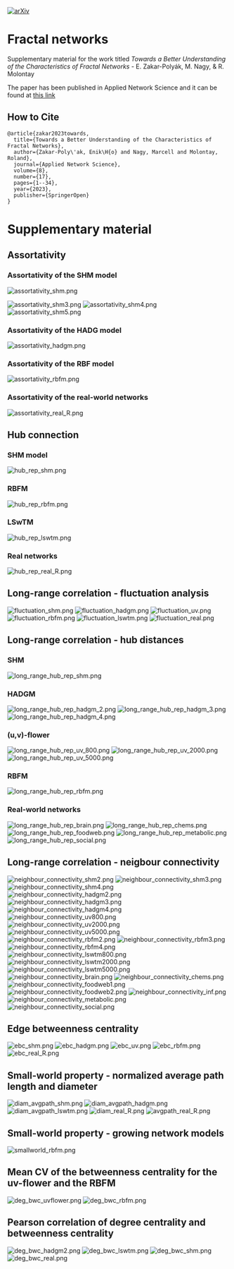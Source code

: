 [![arXiv](https://img.shields.io/badge/arXiv-2212.03120-b31b1b.svg)](https://arxiv.org/abs/2212.03120)

# Fractal networks
Supplementary material for the work titled *Towards a Better Understanding of the Characteristics of Fractal Networks* - E. Zakar-Polyák, M. Nagy, & R. Molontay


The paper has been published in Applied Network Science and it can be found at [this link](https://appliednetsci.springeropen.com/articles/10.1007/s41109-023-00537-8)

## How to Cite
```  
@article{zakar2023towards,
  title={Towards a Better Understanding of the Characteristics of Fractal Networks},
  author={Zakar-Poly\'ak, Enik\H{o} and Nagy, Marcell and Molontay, Roland},
  journal={Applied Network Science},
  volume={8},
  number={17},
  pages={1--34},
  year={2023},
  publisher={SpringerOpen}
}
```


# Supplementary material

## Assortativity

### Assortativity of the SHM model
![assortativity_shm.png](supplementary%20figures/assortativity_shm.png)

![assortativity_shm3.png](supplementary%20figures/shm_3.png)
![assortativity_shm4.png](supplementary%20figures/shm_4.png)
![assortativity_shm5.png](supplementary%20figures/shm_5.png)

### Assortativity of the HADG model
![assortativity_hadgm.png](supplementary%20figures/assortativity_hadgm.png)

### Assortativity of the RBF model
![assortativity_rbfm.png](supplementary%20figures/assortativity_rbfm.png)

### Assortativity of the real-world networks
![assortativity_real_R.png](supplementary%20figures/assortativity_real_R.png)

## Hub connection
### SHM model
![hub_rep_shm.png](supplementary%20figures/hub_rep_shm.png)
### RBFM 
![hub_rep_rbfm.png](supplementary%20figures/hub_rep_rbfm.png)
### LSwTM
![hub_rep_lswtm.png](supplementary%20figures/hub_rep_lswtm.png)

### Real networks
![hub_rep_real_R.png](supplementary%20figures/hub_rep_real_R.png)

## Long-range correlation - fluctuation analysis
![fluctuation_shm.png](supplementary%20figures/fluctuation_shm.png)
![fluctuation_hadgm.png](supplementary%20figures/fluctuation_hadgm.png)
![fluctuation_uv.png](supplementary%20figures/fluctuation_uv.png)
![fluctuation_rbfm.png](supplementary%20figures/fluctuation_rbfm.png)
![fluctuation_lswtm.png](supplementary%20figures/fluctuation_lswtm.png)
![fluctuation_real.png](supplementary%20figures/fluctuation_real.png)

## Long-range correlation - hub distances

### SHM
![long_range_hub_rep_shm.png](supplementary%20figures/long_range_hub_rep_shm.png)

### HADGM
![long_range_hub_rep_hadgm_2.png](supplementary%20figures/long_range_hub_rep_hadgm_2.png)
![long_range_hub_rep_hadgm_3.png](supplementary%20figures/long_range_hub_rep_hadgm_3.png)
![long_range_hub_rep_hadgm_4.png](supplementary%20figures/long_range_hub_rep_hadgm_4.png)

### (u,v)-flower
![long_range_hub_rep_uv_800.png](supplementary%20figures/long_range_hub_rep_uv_800.png)
![long_range_hub_rep_uv_2000.png](supplementary%20figures/long_range_hub_rep_uv_2000.png)
![long_range_hub_rep_uv_5000.png](supplementary%20figures/long_range_hub_rep_uv_5000.png)

### RBFM
![long_range_hub_rep_rbfm.png](supplementary%20figures/long_range_hub_rep_rbfm.png)

### Real-world networks
![long_range_hub_rep_brain.png](supplementary%20figures/long_range_hub_rep_brain.png)
![long_range_hub_rep_chems.png](supplementary%20figures/long_range_hub_rep_chems.png)
![long_range_hub_rep_foodweb.png](supplementary%20figures/long_range_hub_rep_foodweb.png)
![long_range_hub_rep_metabolic.png](supplementary%20figures/long_range_hub_rep_metabolic.png)
![long_range_hub_rep_social.png](supplementary%20figures/long_range_hub_rep_social.png)

## Long-range correlation - neigbour connectivity
![neighbour_connectivity_shm2.png](supplementary%20figures/neighbour_connectivity_shm2.png)
![neighbour_connectivity_shm3.png](supplementary%20figures/neighbour_connectivity_shm3.png)
![neighbour_connectivity_shm4.png](supplementary%20figures/neighbour_connectivity_shm4.png)
![neighbour_connectivity_hadgm2.png](supplementary%20figures/neighbour_connectivity_hadgm2.png)
![neighbour_connectivity_hadgm3.png](supplementary%20figures/neighbour_connectivity_hadgm3.png)
![neighbour_connectivity_hadgm4.png](supplementary%20figures/neighbour_connectivity_hadgm4.png)
![neighbour_connectivity_uv800.png](supplementary%20figures/neighbour_connectivity_uv800.png)
![neighbour_connectivity_uv2000.png](supplementary%20figures/neighbour_connectivity_uv2000.png)
![neighbour_connectivity_uv5000.png](supplementary%20figures/neighbour_connectivity_uv5000.png)
![neighbour_connectivity_rbfm2.png](supplementary%20figures/neighbour_connectivity_rbfm2.png)
![neighbour_connectivity_rbfm3.png](supplementary%20figures/neighbour_connectivity_rbfm3.png)
![neighbour_connectivity_rbfm4.png](supplementary%20figures/neighbour_connectivity_rbfm4.png)
![neighbour_connectivity_lswtm800.png](supplementary%20figures/neighbour_connectivity_lswtm800.png)
![neighbour_connectivity_lswtm2000.png](supplementary%20figures/neighbour_connectivity_lswtm2000.png)
![neighbour_connectivity_lswtm5000.png](supplementary%20figures/neighbour_connectivity_lswtm5000.png)
![neighbour_connectivity_brain.png](supplementary%20figures/neighbour_connectivity_brain.png)
![neighbour_connectivity_chems.png](supplementary%20figures/neighbour_connectivity_chems.png)
![neighbour_connectivity_foodweb1.png](supplementary%20figures/neighbour_connectivity_foodweb1.png)
![neighbour_connectivity_foodweb2.png](supplementary%20figures/neighbour_connectivity_foodweb2.png)
![neighbour_connectivity_inf.png](supplementary%20figures/neighbour_connectivity_inf.png)
![neighbour_connectivity_metabolic.png](supplementary%20figures/neighbour_connectivity_metabolic.png)
![neighbour_connectivity_social.png](supplementary%20figures/neighbour_connectivity_social.png)

## Edge betweenness centrality
![ebc_shm.png](supplementary%20figures/ebc_shm.png)
![ebc_hadgm.png](supplementary%20figures/ebc_hadgm.png)
![ebc_uv.png](supplementary%20figures/ebc_uv.png)
![ebc_rbfm.png](supplementary%20figures/ebc_rbfm.png)
![ebc_real_R.png](supplementary%20figures/ebc_real_R.png)

## Small-world property - normalized average path length and diameter
![diam_avgpath_shm.png](supplementary%20figures/diam_avgpath_shm.png)
![diam_avgpath_hadgm.png](supplementary%20figures/diam_avgpath_hadgm.png)
![diam_avgpath_lswtm.png](supplementary%20figures/diam_avgpath_lswtm.png)
![diam_real_R.png](supplementary%20figures/diam_real_R.png)
![avgpath_real_R.png](supplementary%20figures/avgpath_real_R.png)

## Small-world property - growing network models
![smallworld_rbfm.png](supplementary%20figures/smallworld_rbfm.png)

## Mean CV of the betweenness centrality for the uv-flower and the RBFM
![deg_bwc_uvflower.png](supplementary%20figures/deg_bwc_cv_uvflower.png)
![deg_bwc_rbfm.png](supplementary%20figures/deg_bwc_cv_rbfm.png)

## Pearson correlation of degree centrality and betweenness centrality
![deg_bwc_hadgm2.png](supplementary%20figures/deg_bwc_hadgm2.png)
![deg_bwc_lswtm.png](supplementary%20figures/deg_bwc_mixture.png)
![deg_bwc_shm.png](supplementary%20figures/deg_bwc_shm.png)
![deg_bwc_real.png](supplementary%20figures/deg_bwc_real.png)
